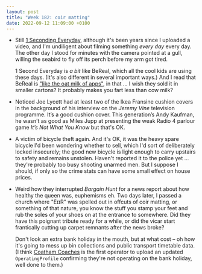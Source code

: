 ```yaml
---
layout: post
title: "Week 182: coir matting"
date: 2022-09-12 11:09:00 +0100
---
```


- Still [1 Seconding Everyday](https://www.youtube.com/watch?v=ym2HSWOXar4), although it's been years since I uploaded a video, and I'm undiligent about filming something _every day_ every day. The other day I stood for minutes with the camera pointed at a gull, willing the seabird to fly off its perch before my arm got tired.

  1 Second Everyday is _a bit_ like BeReal, which all the cool kids are using these days. (It's also different in several important ways.) And I read that BeReal is ["like the oat milk of apps"](https://twitter.com/tyler02020202/status/1568485083354648576), in that ... I wish they sold it in smaller cartons? It probably makes you fart less than cow milk?

- Noticed Joe Lycett had at least two of the <span class="caps">Ikea</span>  <span class="caps">Fransine</span> cushion covers in the background of his interview on the <cite>Jeremy Vine</cite> television programme.
  It’s a good cushion cover. This generation’s Andy Kaufman, he wasn't as good as Miles Jupp at presenting the weak Radio 4 parlour game <cite>It’s Not What You Know</cite> but that's OK.

- A victim of bicycle theft again. And it's OK, it was the heavy spare bicycle I'd been wondering whether to sell, which I'd sort of deliberately locked insecurely; the good new bicycle is light enough to carry upstairs to safety and remains unstolen. Haven't reported it to the police yet ... they're probably too busy shooting unarmed men. But I suppose I should, if only so the crime stats can have some small effect on house prices.

- Weird how they interrupted <cite>Bargain Hunt</cite> for a news report about how healthy the queen was, euphemisms eh.
  Two days later,  I passed a church where "E<span class="caps">ɪɪ</span>R" was spelled out in offcuts of coir matting, or something of that nature, you know the stuff you stamp your feet and rub the soles of your shoes on at the entrance to somewhere.
  Did they have this poignant tribute ready for a while, or did the vicar start frantically cutting up carpet remnants after the news broke?

  Don't look an extra bank holiday in the mouth, but at what cost – oh how it's going to mess up bin collections and public transport timetable data. (I think [Coatham Coaches](https://bustimes.org/services/18-saltburn-stokesley) is the first operator to upload an updated <code>OperatingProfile</code> confirming they're not operating on the bank holiday, well done to them.)
